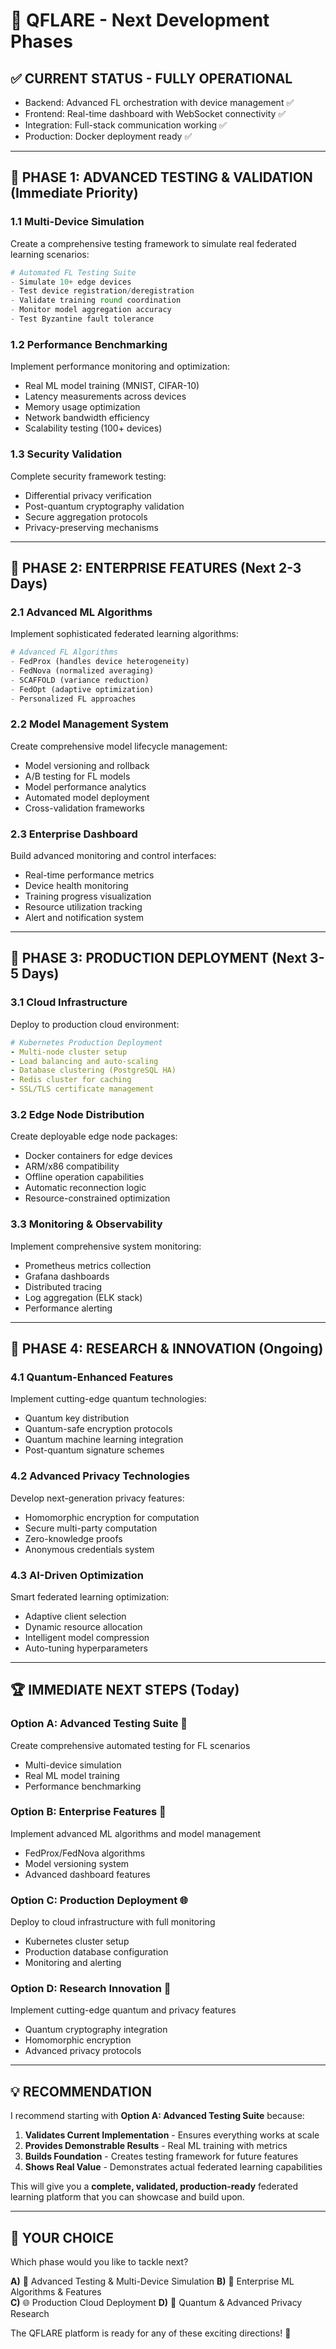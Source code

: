 # 🚀 QFLARE - Next Development Phases

## ✅ **CURRENT STATUS - FULLY OPERATIONAL**
- Backend: Advanced FL orchestration with device management ✅
- Frontend: Real-time dashboard with WebSocket connectivity ✅  
- Integration: Full-stack communication working ✅
- Production: Docker deployment ready ✅

---

## 🎯 **PHASE 1: ADVANCED TESTING & VALIDATION** (Immediate Priority)

### **1.1 Multi-Device Simulation**
Create a comprehensive testing framework to simulate real federated learning scenarios:

```python
# Automated FL Testing Suite
- Simulate 10+ edge devices
- Test device registration/deregistration
- Validate training round coordination
- Monitor model aggregation accuracy
- Test Byzantine fault tolerance
```

### **1.2 Performance Benchmarking**
Implement performance monitoring and optimization:
- Real ML model training (MNIST, CIFAR-10)
- Latency measurements across devices
- Memory usage optimization
- Network bandwidth efficiency
- Scalability testing (100+ devices)

### **1.3 Security Validation**
Complete security framework testing:
- Differential privacy verification
- Post-quantum cryptography validation
- Secure aggregation protocols
- Privacy-preserving mechanisms

---

## 🎯 **PHASE 2: ENTERPRISE FEATURES** (Next 2-3 Days)

### **2.1 Advanced ML Algorithms**
Implement sophisticated federated learning algorithms:

```python
# Advanced FL Algorithms
- FedProx (handles device heterogeneity)
- FedNova (normalized averaging)
- SCAFFOLD (variance reduction)
- FedOpt (adaptive optimization)
- Personalized FL approaches
```

### **2.2 Model Management System**
Create comprehensive model lifecycle management:
- Model versioning and rollback
- A/B testing for FL models
- Model performance analytics
- Automated model deployment
- Cross-validation frameworks

### **2.3 Enterprise Dashboard**
Build advanced monitoring and control interfaces:
- Real-time performance metrics
- Device health monitoring
- Training progress visualization
- Resource utilization tracking
- Alert and notification system

---

## 🎯 **PHASE 3: PRODUCTION DEPLOYMENT** (Next 3-5 Days)

### **3.1 Cloud Infrastructure**
Deploy to production cloud environment:

```yaml
# Kubernetes Production Deployment
- Multi-node cluster setup
- Load balancing and auto-scaling
- Database clustering (PostgreSQL HA)
- Redis cluster for caching
- SSL/TLS certificate management
```

### **3.2 Edge Node Distribution**
Create deployable edge node packages:
- Docker containers for edge devices
- ARM/x86 compatibility
- Offline operation capabilities
- Automatic reconnection logic
- Resource-constrained optimization

### **3.3 Monitoring & Observability**
Implement comprehensive system monitoring:
- Prometheus metrics collection
- Grafana dashboards
- Distributed tracing
- Log aggregation (ELK stack)
- Performance alerting

---

## 🎯 **PHASE 4: RESEARCH & INNOVATION** (Ongoing)

### **4.1 Quantum-Enhanced Features**
Implement cutting-edge quantum technologies:
- Quantum key distribution
- Quantum-safe encryption protocols
- Quantum machine learning integration
- Post-quantum signature schemes

### **4.2 Advanced Privacy Technologies**
Develop next-generation privacy features:
- Homomorphic encryption for computation
- Secure multi-party computation
- Zero-knowledge proofs
- Anonymous credentials system

### **4.3 AI-Driven Optimization**
Smart federated learning optimization:
- Adaptive client selection
- Dynamic resource allocation
- Intelligent model compression
- Auto-tuning hyperparameters

---

## 🏆 **IMMEDIATE NEXT STEPS** (Today)

### **Option A: Advanced Testing Suite** 🧪
Create comprehensive automated testing for FL scenarios
- Multi-device simulation
- Real ML model training
- Performance benchmarking

### **Option B: Enterprise Features** 🏢  
Implement advanced ML algorithms and model management
- FedProx/FedNova algorithms
- Model versioning system
- Advanced dashboard features

### **Option C: Production Deployment** 🌐
Deploy to cloud infrastructure with full monitoring
- Kubernetes cluster setup
- Production database configuration
- Monitoring and alerting

### **Option D: Research Innovation** 🔬
Implement cutting-edge quantum and privacy features
- Quantum cryptography integration
- Homomorphic encryption
- Advanced privacy protocols

---

## 💡 **RECOMMENDATION**

I recommend starting with **Option A: Advanced Testing Suite** because:

1. **Validates Current Implementation** - Ensures everything works at scale
2. **Provides Demonstrable Results** - Real ML training with metrics
3. **Builds Foundation** - Creates testing framework for future features
4. **Shows Real Value** - Demonstrates actual federated learning capabilities

This will give you a **complete, validated, production-ready** federated learning platform that you can showcase and build upon.

---

## 🎯 **YOUR CHOICE**

Which phase would you like to tackle next?

**A)** 🧪 Advanced Testing & Multi-Device Simulation
**B)** 🏢 Enterprise ML Algorithms & Features  
**C)** 🌐 Production Cloud Deployment
**D)** 🔬 Quantum & Advanced Privacy Research

The QFLARE platform is ready for any of these exciting directions! 🚀